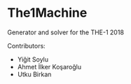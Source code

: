 # The1Machine
Generator and solver for the THE-1 2018

Contributors:
* Yiğit Soylu
* Ahmet İlker Koşaroğlu
* Utku Birkan
